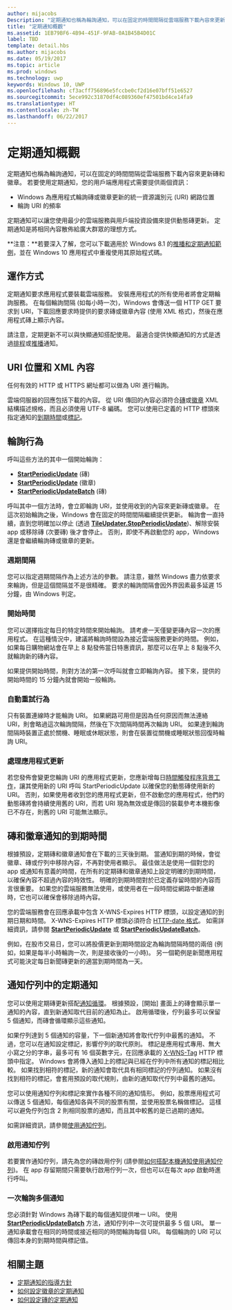 ```yaml
---
author: mijacobs
Description: "定期通知也稱為輪詢通知，可以在固定的時間間隔從雲端服務下載內容來更新磚和徽章。"
title: "定期通知概觀"
ms.assetid: 1EB79BF6-4B94-451F-9FAB-0A1B45B4D01C
label: TBD
template: detail.hbs
ms.author: mijacobs
ms.date: 05/19/2017
ms.topic: article
ms.prod: windows
ms.technology: uwp
keywords: Windows 10, UWP
ms.openlocfilehash: cf3acff756896e5fccbe0cf2d16e07bff51e6527
ms.sourcegitcommit: 5ece992c31870df4c089360ef47501bd4ce14fa9
ms.translationtype: HT
ms.contentlocale: zh-TW
ms.lasthandoff: 06/22/2017
---
```

# <a name="periodic-notification-overview"></a>定期通知概觀
<link rel="stylesheet" href="https://az835927.vo.msecnd.net/sites/uwp/Resources/css/custom.css"> 


定期通知也稱為輪詢通知，可以在固定的時間間隔從雲端服務下載內容來更新磚和徽章。 若要使用定期通知，您的用戶端應用程式需要提供兩個資訊：

-   Windows 為應用程式輪詢磚或徽章更新的統一資源識別元 (URI) 網路位置
-   輪詢 URI 的頻率

定期通知可以讓您使用最少的雲端服務與用戶端投資設備來提供動態磚更新。 定期通知是將相同內容散佈給廣大群眾的理想方式。

**注意：**若要深入了解，您可以下載適用於 Windows 8.1 的[推播和定期通知範例](http://go.microsoft.com/fwlink/p/?linkid=231476)，並在 Windows 10 應用程式中重複使用其原始程式碼。

 

## <a name="how-it-works"></a>運作方式


定期通知要求應用程式要裝載雲端服務。 安裝應用程式的所有使用者將會定期輪詢服務。 在每個輪詢間隔 (如每小時一次)，Windows 會傳送一個 HTTP GET 要求到 URI，下載回應要求時提供的要求磚或徽章內容 (使用 XML 格式)，然後在應用程式磚上顯示內容。

請注意，定期更新不可以與快顯通知搭配使用。 最適合提供快顯通知的方式是透過[排程](https://msdn.microsoft.com/library/windows/apps/hh465417)或[推播](https://msdn.microsoft.com/library/windows/apps/xaml/hh868252)通知。

## <a name="uri-location-and-xml-content"></a>URI 位置和 XML 內容


任何有效的 HTTP 或 HTTPS 網址都可以做為 URI 進行輪詢。

雲端伺服器的回應包括下載的內容。 從 URI 傳回的內容必須符合[磚](tiles-and-notifications-adaptive-tiles-schema.md)或[徽章](https://msdn.microsoft.com/library/windows/apps/br212851) XML 結構描述規格，而且必須使用 UTF-8 編碼。 您可以使用已定義的 HTTP 標頭來指定通知的[到期時間](#expiry)或[標記](#taggo)。

## <a name="polling-behavior"></a>輪詢行為


呼叫這些方法的其中一個開始輪詢：

-   [**StartPeriodicUpdate**](https://msdn.microsoft.com/library/windows/apps/hh701684) (磚)
-   [**StartPeriodicUpdate**](https://msdn.microsoft.com/library/windows/apps/hh701611) (徽章)
-   [**StartPeriodicUpdateBatch**](https://msdn.microsoft.com/library/windows/apps/hh967945) (磚)

呼叫其中一個方法時，會立即輪詢 URI，並使用收到的內容來更新磚或徽章。 在這次初始輪詢之後，Windows 會在固定的時間間隔繼續提供更新。 輪詢會一直持續，直到您明確加以停止 (透過 [**TileUpdater.StopPeriodicUpdate**](https://msdn.microsoft.com/library/windows/apps/hh701697))、解除安裝 app 或移除磚 (次要磚) 後才會停止。 否則，即使不再啟動您的 app，Windows 還是會繼續輪詢磚或徽章的更新。

### <a name="the-recurrence-interval"></a>週期間隔

您可以指定週期間隔作為上述方法的參數。 請注意，雖然 Windows 盡力依要求來輪詢，但是這個間隔並不是很精確。 要求的輪詢間隔會因外界因素最多延遲 15 分鐘，由 Windows 判定。

### <a name="the-start-time"></a>開始時間

您可以選擇指定每日的特定時間來開始輪詢。 請考慮一天僅變更磚內容一次的應用程式。 在這種情況中，建議將輪詢時間設為接近雲端服務更新的時間。 例如，如果每日購物網站會在早上 8 點發佈當日特惠資訊，那麼可以在早上 8 點後不久就輪詢新的磚內容。

如果提供開始時間，則對方法的第一次呼叫就會立即輪詢內容。 接下來，提供的開始時間的 15 分鐘內就會開始一般輪詢。

### <a name="automatic-retry-behavior"></a>自動重試行為

只有裝置連線時才能輪詢 URI。 如果網路可用但是因為任何原因而無法連絡 URI，則會略過這次輪詢間隔，然後在下次間隔時間再次輪詢 URI。 如果達到輪詢間隔時裝置正處於關機、睡眠或休眠狀態，則會在裝置從關機或睡眠狀態回復時輪詢 URI。

### <a name="handling-app-updates"></a>處理應用程式更新

若您發佈會變更您輪詢 URI 的應用程式更新，您應新增每日[時間觸發程序背景工作](../launch-resume/run-a-background-task-on-a-timer-.md)，讓其使用新的 URI 呼叫 StartPeriodicUpdate 以確保您的動態磚使用新的 URI。 否則，如果使用者收到您的應用程式更新，但不啟動您的應用程式，他們的動態磚將會持續使用舊的 URI，而若 URI 現為無效或是傳回的裝載參考本機影像已不存在，則舊的 URI 可能無法顯示。

## <a name="expiration-of-tile-and-badge-notifications"></a>磚和徽章通知的到期時間


根據預設，定期磚和徽章通知會在下載的三天後到期。 當通知到期的時候，會從徽章、磚或佇列中移除內容，不再對使用者顯示。 最佳做法是使用一個對您的 app 或通知有意義的時間，在所有的定期磚和徽章通知上設定明確的到期時間，以確保內容不超過內容的時效性。 明確的到期時間對於已定義存留時間的內容而言很重要。 如果您的雲端服務無法使用，或使用者在一段時間從網路中斷連線時，它也可以確保會移除過時內容。

您的雲端服務會在回應承載中包含 X-WNS-Expires HTTP 標頭，以設定通知的到期日期和時間。 X-WNS-Expires HTTP 標頭必須符合 [HTTP-date 格式](http://go.microsoft.com/fwlink/p/?linkid=253706)。 如需詳細資訊，請參閱 [**StartPeriodicUpdate**](https://msdn.microsoft.com/library/windows/apps/hh701684) 或 [**StartPeriodicUpdateBatch**](https://msdn.microsoft.com/library/windows/apps/hh967945)。

例如，在股市交易日，您可以將股價更新到期時間設定為輪詢間隔時間的兩倍 (例如，如果是每半小時輪詢一次，則是接收後的一小時)。 另一個範例是新聞應用程式可能決定每日新聞磚更新的適當到期時間為一天。

## <a name="periodic-notifications-in-the-notification-queue"></a>通知佇列中的定期通知


您可以使用定期磚更新搭配[通知循環](https://msdn.microsoft.com/library/windows/apps/hh781199)。 根據預設，[開始] 畫面上的磚會顯示單一通知的內容，直到新通知取代目前的通知為止。 啟用循環後，佇列最多可以保留 5 個通知，而磚會循環顯示這些通知。

如果佇列達到 5 個通知的容量，下一個新通知將會取代佇列中最舊的通知。 不過，您可以在通知設定標記，影響佇列的取代原則。 標記是應用程式專用、無大小寫之分的字串，最多可有 16 個英數字元，在回應承載的 [X-WNS-Tag](https://msdn.microsoft.com/library/windows/apps/hh465435.aspx#pncodes_x_wns_tag) HTTP 標頭中指定。 Windows 會將傳入通知上的標記與已經在佇列中所有通知的標記相比較。 如果找到相符的標記，新的通知會取代具有相同標記的佇列通知。 如果沒有找到相符的標記，會套用預設的取代規則，由新的通知取代佇列中最舊的通知。

您可以使用通知佇列和標記來實作各種不同的通知情形。 例如，股票應用程式可以傳送 5 個通知，每個通知各與不同的股票有關，並使用股票名稱做標記。 這樣可以避免佇列包含 2 則相同股票的通知，而且其中較舊的是已過期的通知。

如需詳細資訊，請參閱[使用通知佇列](https://msdn.microsoft.com/library/windows/apps/hh781199)。

### <a name="enabling-the-notification-queue"></a>啟用通知佇列

若要實作通知佇列，請先為您的磚啟用佇列 (請參閱[如何搭配本機通知使用通知佇列](https://msdn.microsoft.com/library/windows/apps/hh465429))。 在 app 存留期間只需要執行啟用佇列一次，但也可以在每次 app 啟動時進行呼叫。

### <a name="polling-for-more-than-one-notification-at-a-time"></a>一次輪詢多個通知

您必須針對 Windows 為磚下載的每個通知提供唯一 URI。 使用 [**StartPeriodicUpdateBatch**](https://msdn.microsoft.com/library/windows/apps/hh967945) 方法，通知佇列中一次可提供最多 5 個 URI。 單一通知承載會在相同的時間或接近相同的時間輪詢每個 URI。 每個輪詢的 URI 可以傳回本身的到期時間與標記值。

## <a name="related-topics"></a>相關主題


* [定期通知的指導方針](https://msdn.microsoft.com/library/windows/apps/hh761461)
* [如何設定徽章的定期通知](https://msdn.microsoft.com/library/windows/apps/hh761476)
* [如何設定磚的定期通知](https://msdn.microsoft.com/library/windows/apps/hh761476)
 
